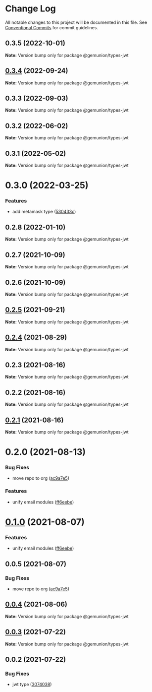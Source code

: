 # Change Log

All notable changes to this project will be documented in this file.
See [Conventional Commits](https://conventionalcommits.org) for commit guidelines.

## 0.3.5 (2022-10-01)

**Note:** Version bump only for package @gemunion/types-jwt





## [0.3.4](https://github.com/gemunion/common-packages/compare/@gemunion/types-jwt@0.3.3...@gemunion/types-jwt@0.3.4) (2022-09-24)

**Note:** Version bump only for package @gemunion/types-jwt





## 0.3.3 (2022-09-03)

**Note:** Version bump only for package @gemunion/types-jwt





## 0.3.2 (2022-06-02)

**Note:** Version bump only for package @gemunion/types-jwt





## 0.3.1 (2022-05-02)

**Note:** Version bump only for package @gemunion/types-jwt





# 0.3.0 (2022-03-25)


### Features

* add metamask type ([530433c](https://github.com/gemunion/common-packages/commit/530433ccb6a2b37f19549290662ba755f1cdde5b))





## 0.2.8 (2022-01-10)

**Note:** Version bump only for package @gemunion/types-jwt





## 0.2.7 (2021-10-09)

**Note:** Version bump only for package @gemunion/types-jwt





## 0.2.6 (2021-10-09)

**Note:** Version bump only for package @gemunion/types-jwt





## [0.2.5](https://github.com/gemunion/nestjs-packages/compare/@gemunion/types-jwt@0.2.4...@gemunion/types-jwt@0.2.5) (2021-09-21)

**Note:** Version bump only for package @gemunion/types-jwt





## [0.2.4](https://github.com/gemunion/nestjs-packages/compare/@gemunion/types-jwt@0.2.3...@gemunion/types-jwt@0.2.4) (2021-08-29)

**Note:** Version bump only for package @gemunion/types-jwt





## 0.2.3 (2021-08-16)

**Note:** Version bump only for package @gemunion/types-jwt





## 0.2.2 (2021-08-16)

**Note:** Version bump only for package @gemunion/types-jwt





## [0.2.1](https://github.com/gemunion/nestjs-packages/compare/@gemunion/types-jwt@0.2.0...@gemunion/types-jwt@0.2.1) (2021-08-16)

**Note:** Version bump only for package @gemunion/types-jwt





# 0.2.0 (2021-08-13)


### Bug Fixes

* move repo to org ([ac9a7e5](https://github.com/gemunion/nestjs-packages/commit/ac9a7e51e47bf69ef30b19abbc67274405c13200))


### Features

* unify email modules ([ff6eebe](https://github.com/gemunion/nestjs-packages/commit/ff6eebec500a2ab07077ac216879ec5af7c362e3))





# [0.1.0](https://github.com/gemunion/nestjs-packages/compare/@gemunion/types-jwt@0.0.5...@gemunion/types-jwt@0.1.0) (2021-08-07)


### Features

* unify email modules ([ff6eebe](https://github.com/gemunion/nestjs-packages/commit/ff6eebec500a2ab07077ac216879ec5af7c362e3))





## 0.0.5 (2021-08-07)


### Bug Fixes

* move repo to org ([ac9a7e5](https://github.com/gemunion/nestjs-packages/commit/ac9a7e51e47bf69ef30b19abbc67274405c13200))





## [0.0.4](https://github.com/gemunion/nestjs-packages/compare/@gemunion/types-jwt@0.0.3...@gemunion/types-jwt@0.0.4) (2021-08-06)

**Note:** Version bump only for package @gemunion/types-jwt





## [0.0.3](https://github.com/gemunion/nestjs-packages/compare/@gemunion/types-jwt@0.0.2...@gemunion/types-jwt@0.0.3) (2021-07-22)

**Note:** Version bump only for package @gemunion/types-jwt





## 0.0.2 (2021-07-22)


### Bug Fixes

* jwt type ([3074038](https://github.com/gemunion/nestjs-packages/commit/30740387dfb414ca89fd9f35489641e825271a0b))
